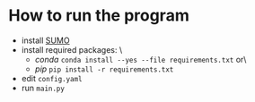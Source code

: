 # How to run the program

- install [SUMO](https://sumo.dlr.de/docs/Downloads.php)
- install required packages: \
  - _conda_ `conda install --yes --file requirements.txt` or\
  - _pip_ `pip install -r requirements.txt`
- edit `config.yaml` 
- run `main.py`

